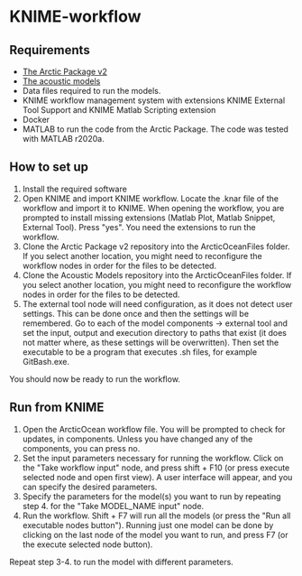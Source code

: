 # KNIME-workflow

## Requirements

- [The Arctic Package v2](https://github.com/EirinS/Arctic.Ocean-v2)
- [The acoustic models](https://github.com/EirinS/AcousticModels)
- Data files required to run the models.
- KNIME workflow management system with extensions KNIME External Tool Support and KNIME Matlab Scripting extension
- Docker
- MATLAB to run the code from the Arctic Package. The code was tested with MATLAB r2020a.

## How to set up

1. Install the required software
2. Open KNIME and import KNIME workflow. Locate the .knar file of the workflow and import it to KNIME. When opening the workflow, you are prompted to install missing extensions (Matlab Plot, Matlab Snippet, External Tool). Press "yes". You need the extensions to run the workflow.
3. Clone the Arctic Package v2 repository into the ArcticOceanFiles folder. If you select another location, you might need to reconfigure the workflow nodes in order for the files to be detected.
4. Clone the Acoustic Models repository into the ArcticOceanFiles folder. If you select another location, you might need to reconfigure the workflow nodes in order for the files to be detected.
5. The external tool node will need configuration, as it does not detect user settings. This can be done once and then the settings will be remembered. Go to each of the model components -> external tool and set the input, output and execution directory to paths that exist (it does not matter where, as these settings will be overwritten). Then set the executable to be a program that executes .sh files, for example GitBash.exe.

You should now be ready to run the workflow.

## Run from KNIME

1. Open the ArcticOcean workflow file. You will be prompted to check for updates, in components. Unless you have changed any of the components, you can press no.
2. Set the input parameters necessary for running the workflow. Click on the "Take workflow input" node, and press shift + F10 (or press execute selected node and open first view). A user interface will appear, and you can specify the desired parameters.
3. Specify the parameters for the model(s) you want to run by repeating step 4. for the "Take MODEL_NAME input" node.
4. Run the workflow. Shift + F7 will run all the models (or press the "Run all executable nodes button"). Running just one model can be done by clicking on the last node of the model you want to run, and press F7 (or the execute selected node button).

Repeat step 3-4. to run the model with different parameters.